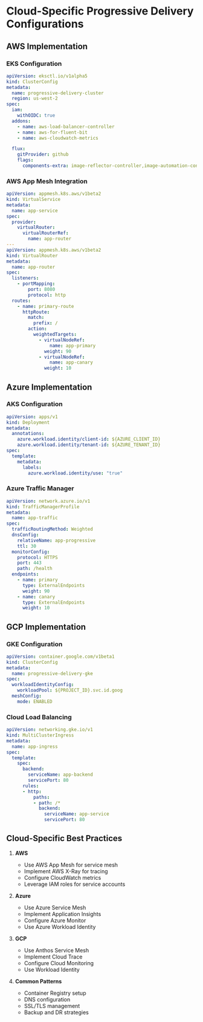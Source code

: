 # Cloud-Specific Progressive Delivery Configurations

## AWS Implementation

### EKS Configuration

```yaml
apiVersion: eksctl.io/v1alpha5
kind: ClusterConfig
metadata:
  name: progressive-delivery-cluster
  region: us-west-2
spec:
  iam:
    withOIDC: true
  addons:
    - name: aws-load-balancer-controller
    - name: aws-for-fluent-bit
    - name: aws-cloudwatch-metrics

  flux:
    gitProvider: github
    flags:
      components-extra: image-reflector-controller,image-automation-controller
```

### AWS App Mesh Integration

```yaml
apiVersion: appmesh.k8s.aws/v1beta2
kind: VirtualService
metadata:
  name: app-service
spec:
  provider:
    virtualRouter:
      virtualRouterRef:
        name: app-router
---
apiVersion: appmesh.k8s.aws/v1beta2
kind: VirtualRouter
metadata:
  name: app-router
spec:
  listeners:
    - portMapping:
        port: 8080
        protocol: http
  routes:
    - name: primary-route
      httpRoute:
        match:
          prefix: /
        action:
          weightedTargets:
            - virtualNodeRef:
                name: app-primary
              weight: 90
            - virtualNodeRef:
                name: app-canary
              weight: 10
```

## Azure Implementation

### AKS Configuration

```yaml
apiVersion: apps/v1
kind: Deployment
metadata:
  annotations:
    azure.workload.identity/client-id: ${AZURE_CLIENT_ID}
    azure.workload.identity/tenant-id: ${AZURE_TENANT_ID}
spec:
  template:
    metadata:
      labels:
        azure.workload.identity/use: "true"
```

### Azure Traffic Manager

```yaml
apiVersion: network.azure.io/v1
kind: TrafficManagerProfile
metadata:
  name: app-traffic
spec:
  trafficRoutingMethod: Weighted
  dnsConfig:
    relativeName: app-progressive
    ttl: 30
  monitorConfig:
    protocol: HTTPS
    port: 443
    path: /health
  endpoints:
    - name: primary
      type: ExternalEndpoints
      weight: 90
    - name: canary
      type: ExternalEndpoints
      weight: 10
```

## GCP Implementation

### GKE Configuration

```yaml
apiVersion: container.google.com/v1beta1
kind: ClusterConfig
metadata:
  name: progressive-delivery-gke
spec:
  workloadIdentityConfig:
    workloadPool: ${PROJECT_ID}.svc.id.goog
  meshConfig:
    mode: ENABLED
```

### Cloud Load Balancing

```yaml
apiVersion: networking.gke.io/v1
kind: MultiClusterIngress
metadata:
  name: app-ingress
spec:
  template:
    spec:
      backend:
        serviceName: app-backend
        servicePort: 80
      rules:
      - http:
          paths:
          - path: /*
            backend:
              serviceName: app-service
              servicePort: 80
```

## Cloud-Specific Best Practices

1. **AWS**
   - Use AWS App Mesh for service mesh
   - Implement AWS X-Ray for tracing
   - Configure CloudWatch metrics
   - Leverage IAM roles for service accounts

2. **Azure**
   - Use Azure Service Mesh
   - Implement Application Insights
   - Configure Azure Monitor
   - Use Azure Workload Identity

3. **GCP**
   - Use Anthos Service Mesh
   - Implement Cloud Trace
   - Configure Cloud Monitoring
   - Use Workload Identity

4. **Common Patterns**
   - Container Registry setup
   - DNS configuration
   - SSL/TLS management
   - Backup and DR strategies
